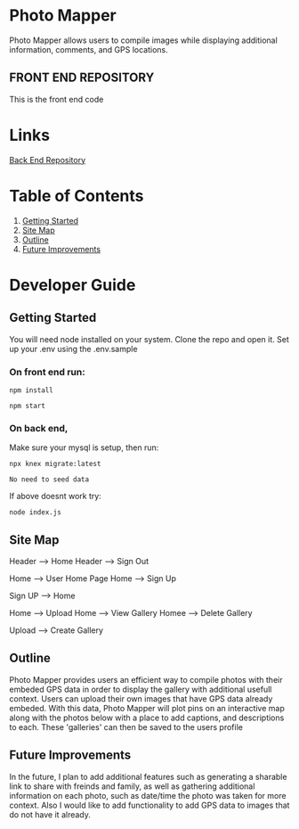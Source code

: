 
# Photo Mapper

Photo Mapper allows users to compile images while displaying additional information, comments, and GPS locations.

## FRONT END REPOSITORY
This is the front end code

# Links

[Back End Repository](https://github.com/chris-kayahara/capstone-server "BACK END")

# Table of Contents
1. [Getting Started](#start)
2. [Site Map](#map)
3. [Outline](#outline)
4. [Future Improvements](#future)

# Developer Guide
## Getting Started <a name="start"></a>
You will need node installed on your system.
Clone the repo and open it.
Set up your .env using the .env.sample

### On front end run:

`npm install`

`npm start`

### On back end,
Make sure your mysql is setup,
then
run:

`npx knex migrate:latest`

`No need to seed data`

If above doesnt work try:

`node index.js`

## Site Map <a name="map"></a>
  Header --> Home
  Header --> Sign Out

  Home --> User Home Page
  Home --> Sign Up

  Sign UP --> Home
  
  Home --> Upload
  Home --> View Gallery
  Homee --> Delete Gallery

  Upload --> Create Gallery

## Outline <a name="outline"></a>
Photo Mapper provides users an efficient way to compile photos with their embeded GPS data in order to display the gallery with additional usefull context. Users can upload their own images that have GPS data already embeded. With this data, Photo Mapper will plot pins on an interactive map along with the photos below with a place to add captions, and descriptions to each. These 'galleries' can then be saved to the users profile 

## Future Improvements <a name="future"></a>
In the future, I plan to add additional features such as generating a sharable link to share with freinds and family, as well as gathering additional information on each photo, such as date/time the photo was taken for more context. Also I would like to add functionality to add GPS data to images that do not have it already. 

